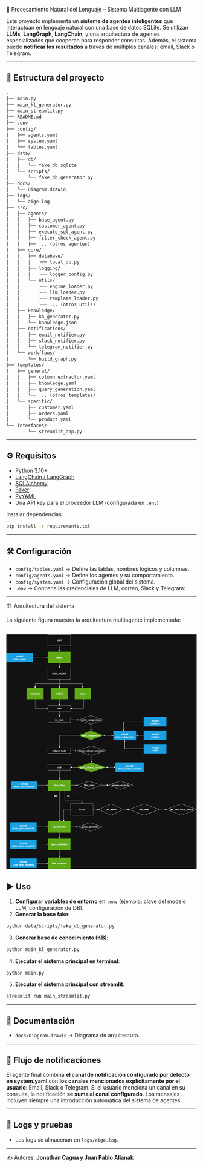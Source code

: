 🧠 Procesamiento Natural del Lenguaje – Sistema Multiagente con LLM

Este proyecto implementa un **sistema de agentes inteligentes** que interactúan en lenguaje natural con una base de datos SQLite. Se utilizan **LLMs**, **LangGraph**, **LangChain**, y una arquitectura de agentes especializados que cooperan para responder consultas. Además, el sistema puede **notificar los resultados** a través de múltiples canales: email, Slack o Telegram.

---

## 📂 Estructura del proyecto

```
.
├── main.py
├── main_kl_generator.py
├── main_streamlit.py
├── README.md
├── .env
├── config/
│   ├── agents.yaml
│   ├── system.yaml
│   └── tables.yaml
├── data/
│   ├── db/
│   │   └── fake_db.sqlite
│   └── scripts/
│       └── fake_db_generator.py
├── docs/
│   └── Diagram.drawio
├── logs/
│   └── aige.log
├── src/
│   ├── agents/
│   │   ├── base_agent.py
│   │   ├── customer_agent.py
│   │   ├── execute_sql_agent.py
│   │   ├── filter_check_agent.py
│   │   ├── ... (otros agentes)
│   ├── core/
│   │   ├── database/
│   │   │   └── local_db.py
│   │   ├── logging/
│   │   │   └── logger_config.py
│   │   └── utils/
│   │       ├── engine_loader.py
│   │       ├── llm_loader.py
│   │       ├── template_loader.py
│   │       └── ... (otros utils)
│   ├── knowledge/
│   │   ├── kb_generator.py
│   │   └── knowledge.json
│   ├── notifications/
│   │   ├── email_notifier.py
│   │   ├── slack_notifier.py
│   │   └── telegram_notifier.py
│   └── workflows/
│       └── build_graph.py
├── templates/
│   ├── general/
│   │   ├── column_extractor.yaml
│   │   ├── knowledge.yaml
│   │   ├── query_generation.yaml
│   │   └── ... (otros templates)
│   └── specific/
│       ├── customer.yaml
│       ├── orders.yaml
│       └── product.yaml
└── interfaces/
        └── streamlit_app.py

```

---

## ⚙️ Requisitos

* Python 3.10+
* [LangChain / LangGraph](https://www.langchain.com/)
* [SQLAlchemy](https://www.sqlalchemy.org/)
* [Faker](https://faker.readthedocs.io/)
* [PyYAML](https://pyyaml.org/)
* Una API key para el proveedor LLM (configurada en `.env`)

Instalar dependencias:

```bash
pip install -r requirements.txt
```

---


## 🛠️ Configuración

* `config/tables.yaml` → Define las tablas, nombres lógicos y columnas.
* `config/agents.yaml` → Define los agentes y su comportamiento.
* `config/system.yaml` → Configuración global del sistema.
* `.env` → Contiene las credenciales de LLM, correo, Slack y Telegram:

---

🏗️ Arquitectura del sistema

La siguiente figura muestra la arquitectura multiagente implementada:

![Arquitectura del sistema](docs/Diagram.png)
---

## ▶️ Uso

1. **Configurar variables de entorno** en `.env` (ejemplo: clave del modelo LLM, configuración de DB).
2. **Generar la base fake**:

```bash
python data/scripts/fake_db_generator.py
```

3. **Generar base de conocimiento (KB)**:

```bash
python main_kl_generator.py
```

4. **Ejecutar el sistema principal en terminal**:

```bash
python main.py
```

5. **Ejecutar el sistema principal con streamlit**:

```bash
streamlit run main_streamlit.py
```

---

## 📖 Documentación

* `docs/Diagram.drawio` → Diagrama de arquitectura.

---

## 🔄 Flujo de notificaciones

El agente final combina **el canal de notificación configurado por defecto en system.yaml** con **los canales mencionados explícitamente por el usuario**: Email, Slack o Telegram. Si el usuario menciona un canal en su consulta, la notificación **se suma al canal configurado**. Los mensajes incluyen siempre una introducción automática del sistema de agentes.

---

## 📜 Logs y pruebas

* Los logs se almacenan en `logs/aige.log`.

---

✍️ Autores: **Jonathan Cagua y Juan Pablo Alianak**
